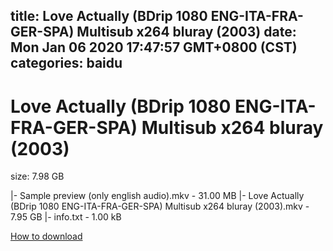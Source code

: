 
title: Love Actually (BDrip 1080 ENG-ITA-FRA-GER-SPA) Multisub x264 bluray (2003)
date: Mon Jan 06 2020 17:47:57 GMT+0800 (CST)    
categories: baidu
---

# Love Actually (BDrip 1080 ENG-ITA-FRA-GER-SPA) Multisub x264 bluray (2003)
size: 7.98 GB
 
 
|- Sample preview (only english audio).mkv - 31.00 MB
|- Love Actually (BDrip 1080 ENG-ITA-FRA-GER-SPA) Multisub x264 bluray (2003).mkv - 7.95 GB
|- info.txt - 1.00 kB

[How to download](https://bpcam.bemobtrk.com/go/2ceec3aa-1ca2-46d6-b9ff-aaa5c184517c?jno=3187)